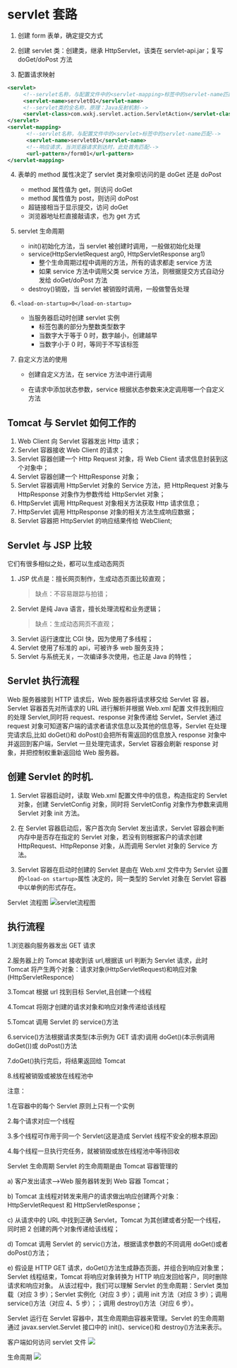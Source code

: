 # servlet 套路

1. 创建 form 表单，确定提交方式

2. 创建 servlet 类：创建类，继承 HttpServlet，该类在 servlet-api.jar；复写 doGet/doPost 方法

3. 配置请求映射

```xml
<servlet>
     <!--servlet名称，与配置文件中的<servlet-mapping>标签中的servlet-name匹配-->
     <servlet-name>servlet01</servlet-name>
     <!--servlet类的全名称，原理：Java反射机制-->
     <servlet-class>com.wxkj.servlet.action.ServletAction</servlet-class>
</servlet>
<servlet-mapping>
      <!--servlet名称，与配置文件中的<servlet>标签中的servlet-name匹配-->
      <servlet-name>servlet01</servlet-name>
      <!--响应请求，当浏览器请求到达时，此处首先匹配-->
      <url-pattern>/form01</url-pattern>
</servlet-mapping>
```

4. 表单的 method 属性决定了 servlet 类对象呗访问的是 doGet 还是 doPost

    - method 属性值为 get，则访问 doGet
    - method 属性值为 post，则访问 doPost
    - 超链接相当于显示提交，访问 doGet
    - 浏览器地址栏直接敲请求，也为 get 方式

5. servlet 生命周期

    - init()初始化方法，当 servlet 被创建时调用，一般做初始化处理
    - service(HttpServletRequest arg0, HttpServletResponse arg1)
        - 整个生命周期过程中调用的方法，所有的请求都走 service 方法
        - 如果 service 方法中调用父类 service 方法，则根据提交方式自动分发给 doGet/doPost 方法
    - destroy()销毁，当 servlet 被销毁时调用，一般做警告处理

6. `<load-on-startup>0</load-on-startup>`

    - 当服务器启动时创建 servlet 实例
        - 标签包裹的部分为整数类型数字
        - 当数字大于等于 0 时，数字越小，创建越早
        - 当数字小于 0 时，等同于不写该标签

7. 自定义方法的使用

    - 创建自定义方法，在 service 方法中进行调用

    - 在请求中添加状态参数，service 根据状态参数来决定调用哪一个自定义方法

## Tomcat 与 Servlet 如何工作的

1. Web Client 向 Servlet 容器发出 Http 请求；
2. Servlet 容器接收 Web Client 的请求；
3. Servlet 容器创建一个 Http Request 对象，将 Web Client 请求信息封装到这个对象中；
4. Servlet 容器创建一个 HttpResponse 对象；
5. Servlet 容器调用 HttpServlet 对象的 Service 方法，把 HttpRequest 对象与 HttpResponse 对象作为参数传给 HttpServlet 对象；
6. HttpServlet 调用 HttpRequest 对象相关方法获取 Http 请求信息；
7. HttpServlet 调用 HttpResponse 对象的相关方法生成响应数据；
8. Servlet 容器把 HttpServlet 的响应结果传给 WebClient;

## Servlet 与 JSP 比较

它们有很多相似之处，都可以生成动态网页

1. JSP 优点是：擅长网页制作，生成动态页面比较直观；
    > 缺点：不容易跟踪与拍错；
2. Servlet 是纯 Java 语言，擅长处理流程和业务逻辑；
    > 缺点：生成动态网页不直观；
3. Servlet 运行速度比 CGI 快，因为使用了多线程；
4. Servlet 使用了标准的 api，可被许多 web 服务支持；
5. Servlet 与系统无关，一次编译多次使用，也正是 Java 的特性；

## Servlet 执行流程

Web 服务器接到 HTTP 请求后，Web 服务器将请求移交给 Servlet 容
器，Servlet 容器首先对所请求的 URL 进行解析并根据 Web.xml 配置
文件找到相应的处理 Servlet,同时将 request、response 对象传递给
Servlet，Servlet 通过 request 对象可知道客户端的请求者请求信息以及其他的信息等，Servlet 在处理完请求后,比如 doGet()和 doPost()会把所有需返回的信息放入
response 对象中并返回到客户端，Servlet 一旦处理完请求，Servlet
容器会刷新 response 对象，并把控制权重新返回给 Web 服务器。

## 创建 Servlet 的时机.

1. Servlet 容器启动时，读取 Web.xml 配置文件中的信息，构造指定的 Servlet 对象，创建 ServletConfig 对象，同时将 ServletConfig 对象作为参数来调用 Servlet 对象 init 方法。

2. 在 Servlet 容器启动后，客户首次向 Servlet 发出请求，Servlet 容器会判断内存中是否存在指定的 Servlet 对象，若没有则根据客户的请求创建 HttpRequest、HttpReponse 对象，从而调用 Servlet 对象的 Service 方法。

3. Servlet 容器在启动时创建的 Servlet 是由在 Web.xml 文件中为 Servlet 设置的`<load-on startup>`属性 决定的，同一类型的 Servlet 对象在 Servlet 容器中以单例的形式存在。

Servlet 流程图
![servlet流程图](2023-04-13-22-16-34.png)

## 执行流程

1.浏览器向服务器发出 GET 请求

2.服务器上的 Tomcat 接收到该 url,根据该 url 判断为 Servlet 请求，此时 Tomcat 将产生两个对象：请求对象(HttpServletRequest)和响应对象(HttpServletResponce)

3.Tomcat 根据 url 找到目标 Servlet,且创建一个线程

4.Tomcat 将刚才创建的请求对象和响应对象传递给该线程

5.Tomcat 调用 Servlet 的 service()方法

6.service()方法根据请求类型(本示例为 GET 请求)调用 doGet()(本示例调用 doGet())或 doPost()方法

7.doGet()执行完后，将结果返回给 Tomcat

8.线程被销毁或被放在线程池中

注意：

1.在容器中的每个 Servlet 原则上只有一个实例

2.每个请求对应一个线程

3.多个线程可作用于同一个 Servlet(这是造成 Servlet 线程不安全的根本原因)

4.每个线程一旦执行完任务，就被销毁或放在线程池中等待回收

Servlet 生命周期
Servlet 的生命周期是由 Tomcat 容器管理的

a) 客户发出请求—>Web 服务器转发到 Web 容器 Tomcat；

b) Tomcat 主线程对转发来用户的请求做出响应创建两个对象：HttpServletRequest 和 HttpServletResponse；

c) 从请求中的 URL 中找到正确 Servlet，Tomcat 为其创建或者分配一个线程，同时把 2 创建的两个对象传递给该线程；

d) Tomcat 调用 Servlet 的 servic()方法，根据请求参数的不同调用 doGet()或者 doPost()方法；

e) 假设是 HTTP GET 请求，doGet()方法生成静态页面，并组合到响应对象里；
Servlet 线程结束，Tomcat 将响应对象转换为 HTTP 响应发回给客户，同时删除请求和响应对象。
从该过程中，我们可以理解 Servlet 的生命周期：Servlet 类加载（对应 3 步）；Servlet 实例化（对应 3 步）；调用 init 方法（对应 3 步）；调用 service()方法（对应 4、5 步）；；调用 destroy()方法（对应 6 步）。

Servlet 运行在 Servlet 容器中，其生命周期由容器来管理。Servlet 的生命周期通过 javax.servlet.Servlet 接口中的 init()、service()和 destroy()方法来表示。

客户端如何访问 servlet 文件
![](2023-04-14-14-59-17.png)

生命周期
![](2023-04-14-15-21-44.png)
